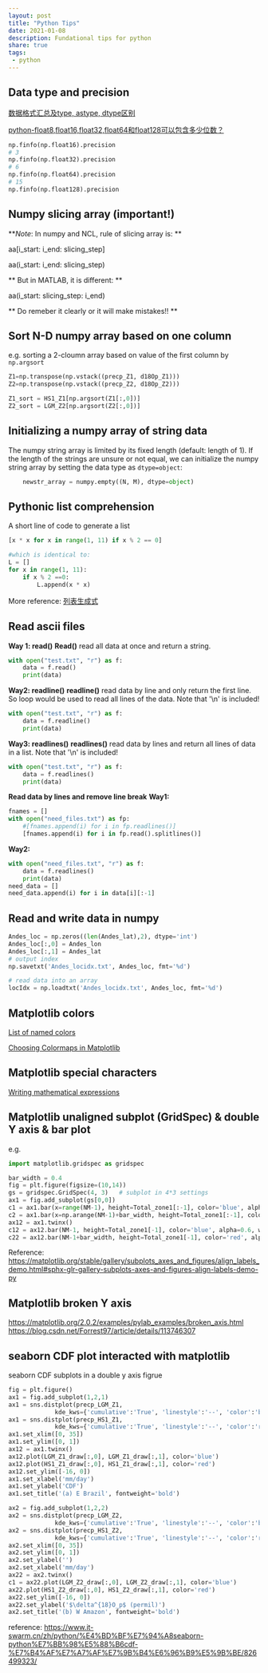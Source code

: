 ```yaml
---
layout: post
title: "Python Tips"
date: 2021-01-08
description: Fundational tips for python
share: true
tags:
 - python
---
```


## Data type and precision
[数据格式汇总及type, astype, dtype区别](https://blog.csdn.net/sinat_36458870/article/details/78946053)

[python-float8,float16,float32,float64和float128可以包含多少位数？](https://bugjia.net/200527/779405.html)

```python
np.finfo(np.float16).precision
# 3
np.finfo(np.float32).precision
# 6
np.finfo(np.float64).precision
# 15
np.finfo(np.float128).precision
```

## Numpy slicing array (important!)
***Note*: In numpy and NCL, rule of slicing array is: **

aa[i_start: i_end: slicing_step]

aa(i_start: i_end: slicing_step)

** But in MATLAB, it is different: **

aa(i_start: slicing_step: i_end)

** Do remeber it clearly or it will make mistakes!! **

## Sort N-D numpy array based on one column 
e.g. sorting a 2-cloumn array based on value of the first column by `np.argsort`
```python
Z1=np.transpose(np.vstack((precp_Z1, d18Op_Z1)))
Z2=np.transpose(np.vstack((precp_Z2, d18Op_Z2)))

Z1_sort = HS1_Z1[np.argsort(Z1[:,0])]
Z2_sort = LGM_Z2[np.argsort(Z2[:,0])]
```

## Initializing a numpy array of string data
The numpy string array is limited by its fixed length (default: length of 1). If the length of the strings are unsure or not equal, we can initialize the numpy string array by setting the data type as `dtype=object`:
```python
    newstr_array = numpy.empty((N, M), dtype=object)
```

## Pythonic list comprehension
A short line of code to generate a list
```python
[x * x for x in range(1, 11) if x % 2 == 0]

#which is identical to:
L = []
for x in range(1, 11):
    if x % 2 ==0:
        L.append(x * x)
```        
More reference: 
[列表生成式](https://www.liaoxuefeng.com/wiki/1016959663602400/1017317609699776)

## Read ascii files 
**Way 1: read()** 
**Read()** read all data at once and return a string.
```python
with open("test.txt", "r") as f:
    data = f.read()
    print(data)
```

**Way2: readline()**
**readline()** read data by line and only return the first line. So loop would be used to read all lines of the data. Note that '\n' is included!
```python
with open("test.txt", "r") as f:
    data = f.readline()
    print(data)
```

**Way3: readlines()**
**readlines()** read data by lines and return all lines of data in a list. Note that '\n' is included!
```python
with open("test.txt", "r") as f:
    data = f.readlines()
    print(data)
```

**Read data by lines and remove line break**
**Way1:**
```python
fnames = []    
with open("need_files.txt") as fp:
    #[fnames.append(i) for i in fp.readlines()]
    [fnames.append(i) for i in fp.read().splitlines()]
```

**Way2:**
```python
with open("need_files.txt", "r") as f:
    data = f.readlines()
    print(data)
need_data = []
need_data.append(i) for i in data[i][:-1]
```

## Read and write data in numpy 
```python
Andes_loc = np.zeros((len(Andes_lat),2), dtype='int')
Andes_loc[:,0] = Andes_lon
Andes_loc[:,1] = Andes_lat
# output index
np.savetxt('Andes_locidx.txt', Andes_loc, fmt='%d')

# read data into an array
locIdx = np.loadtxt('Andes_locidx.txt', Andes_loc, fmt='%d')
``` 

## Matplotlib colors
[List of named colors](https://matplotlib.org/stable/gallery/color/named_colors.html)

[Choosing Colormaps in Matplotlib](https://matplotlib.org/stable/tutorials/colors/colormaps.html)

## Matplotlib special characters
[Writing mathematical expressions](https://matplotlib.org/stable/tutorials/text/mathtext.html)

## Matplotlib unaligned subplot (GridSpec) & double Y axis & bar plot
e.g. 
```python
import matplotlib.gridspec as gridspec

bar_width = 0.4
fig = plt.figure(figsize=(10,14))
gs = gridspec.GridSpec(4, 3)   # subplot in 4*3 settings
ax1 = fig.add_subplot(gs[0,0])  
c1 = ax1.bar(x=range(NM-1), height=Total_zone1[:-1], color='blue', alpha=0.6, width=bar_width)
c2 = ax1.bar(x=np.arange(NM-1)+bar_width, height=Total_zone1[:-1], color='red', alpha=0.6, width=bar_width)
ax12 = ax1.twinx()
c12 = ax12.bar(NM-1, height=Total_zone1[-1], color='blue', alpha=0.6, width=bar_width)
c22 = ax12.bar(NM-1+bar_width, height=Total_zone1[-1], color='red', alpha=0.6, width=bar_width)
```    
Reference:
<https://matplotlib.org/stable/gallery/subplots_axes_and_figures/align_labels_demo.html#sphx-glr-gallery-subplots-axes-and-figures-align-labels-demo-py>

## Matplotlib broken Y axis
<https://matplotlib.org/2.0.2/examples/pylab_examples/broken_axis.html>
<https://blog.csdn.net/Forrest97/article/details/113746307>

## seaborn CDF plot interacted with matplotlib
seaborn CDF subplots in a double y axis figrue 

```python
fig = plt.figure()
ax1 = fig.add_subplot(1,2,1)
ax1 = sns.distplot(precp_LGM_Z1,
             kde_kws={'cumulative':'True', 'linestyle':'--', 'color':'blue'}, hist=False, ax=ax1)
ax1 = sns.distplot(precp_HS1_Z1,
             kde_kws={'cumulative':'True', 'linestyle':'--', 'color':'red'}, hist=False, ax=ax1)
ax1.set_xlim([0, 35])
ax1.set_ylim([0, 1])
ax12 = ax1.twinx()
ax12.plot(LGM_Z1_draw[:,0], LGM_Z1_draw[:,1], color='blue')
ax12.plot(HS1_Z1_draw[:,0], HS1_Z1_draw[:,1], color='red')
ax12.set_ylim([-16, 0])
ax1.set_xlabel('mm/day')
ax1.set_ylabel('CDF')
ax1.set_title('(a) E Brazil', fontweight='bold')

ax2 = fig.add_subplot(1,2,2)
ax2 = sns.distplot(precp_LGM_Z2,
             kde_kws={'cumulative':'True', 'linestyle':'--', 'color':'blue'}, hist=False, ax=ax2)
ax2 = sns.distplot(precp_HS1_Z2,
             kde_kws={'cumulative':'True', 'linestyle':'--', 'color':'red'}, hist=False, ax=ax2)
ax2.set_xlim([0, 35])
ax2.set_ylim([0, 1])
ax2.set_ylabel('')
ax2.set_xlabel('mm/day')
ax22 = ax2.twinx()
c1 = ax22.plot(LGM_Z2_draw[:,0], LGM_Z2_draw[:,1], color='blue')
ax22.plot(HS1_Z2_draw[:,0], HS1_Z2_draw[:,1], color='red')
ax22.set_ylim([-16, 0])
ax22.set_ylabel('$\delta^{18}O_p$ (permil)')
ax2.set_title('(b) W Amazon', fontweight='bold')
```
reference:
 <https://www.it-swarm.cn/zh/python/%E4%BD%BF%E7%94%A8seaborn-python%E7%BB%98%E5%88%B6cdf-%E7%B4%AF%E7%A7%AF%E7%9B%B4%E6%96%B9%E5%9B%BE/826499323/>
